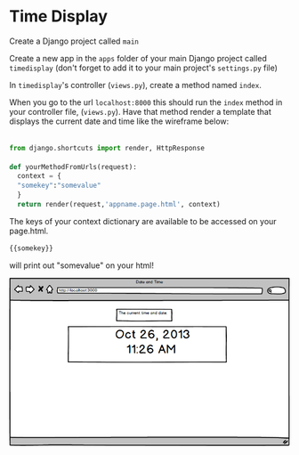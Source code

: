 # Time Display

Create a Django project called `main`

Create a new app in the `apps` folder of your main Django project called `timedisplay` (don't forget to add it to your main project's `settings.py` file)

In `timedisplay`'s controller (`views.py`), create a method named `index`.

When you go to the url `localhost:8000` this should run the `index` method in your controller file, (`views.py`). Have that method render a template that displays the current date and time like the wireframe below:

```python

from django.shortcuts import render, HttpResponse

def yourMethodFromUrls(request):
  context = {
  "somekey":"somevalue"
  }
  return render(request,'appname.page.html', context)
```
The keys of your context dictionary are available to be accessed on your page.html.  
```html
{{somekey}}
```
will print out "somevalue" on your html!

![alt text](time.png "Time")
